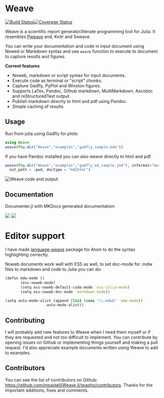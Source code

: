 # Weave

[![Build Status](https://travis-ci.org/mpastell/Weave.jl.svg?branch=master)](https://travis-ci.org/mpastell/Weave.jl)[![Coverage Status](https://img.shields.io/coveralls/mpastell/Weave.jl.svg)](https://coveralls.io/r/mpastell/Weave.jl?branch=master)

Weave is a scientific report generator/literate programming tool
for Julia. It resembles [Pweave](http://mpastell.com/pweave) and, Knitr
and Sweave.

You can write your documentation and code in input document using Nowed or Markdown syntax and use `weave` function to execute to document to capture results and figures.

**Current features**

* Noweb, markdown or script syntax for input documents.
* Execute code as terminal or "script" chunks.
* Capture Gadfly, PyPlot and Winston figures.
* Supports LaTex, Pandoc, Github markdown, MultiMarkdown, Asciidoc and reStructuredText output
* Publish markdown directly to html and pdf using Pandoc.
* Simple caching of results

## Usage

Run from julia using Gadfly for plots:

```julia
using Weave
weave(Pkg.dir("Weave","examples","gadfly_sample.mdw"))
```

If you have Pandoc installed you can also weave directly to html and pdf.

```julia
weave(Pkg.dir("Weave","examples","gadfly_md_sample.jmd"), informat="markdown",
  out_path = :pwd, doctype = "md2html")
```

![Weave code and output](http://mpastell.com/images/weave_demo.png)

## Documentation

Documenter.jl with MKDocs generated documentation:

[![](https://img.shields.io/badge/docs-stable-blue.svg)](https://mpastell.github.io/Weave.jl/stable)
[![](https://img.shields.io/badge/docs-latest-blue.svg)](https://mpastell.github.io/Weave.jl/latest)

# Editor support

I have made [language-weave](https://atom.io/packages/language-weave) package
for Atom to do the syntax highlighting correctly.

Noweb documents work well with ESS as well, to set doc-mode for .mdw files to markdown
and code to Julia you can do:

```clojure
(defun mdw-mode ()
       (ess-noweb-mode)
       (setq ess-noweb-default-code-mode 'ess-julia-mode)
       (setq ess-noweb-doc-mode 'markdown-mode))

(setq auto-mode-alist (append (list (cons "\\.mdw$" 'mdw-mode))
                   auto-mode-alist))
```


## Contributing

I will probably add new features to Weave when I need them myself or if they are requested and not too difficult to implement. You can contribute by opening issues on Github or implementing things yourself and making a pull request. I'd also appreciate example documents written using Weave to add to examples.

## Contributors

You can see the list of contributors on Github: https://github.com/mpastell/Weave.jl/graphs/contributors. Thanks for the important additions, fixes and comments.
